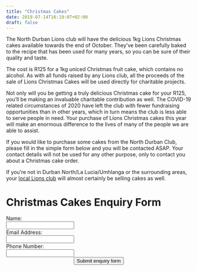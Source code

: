 ```yaml
---
title: "Christmas Cakes"
date: 2019-07-14T16:19:07+02:00
draft: false
---
```


The North Durban Lions club will have the delicious 1kg Lions Christmas cakes available towards the end of October. They’ve been carefully baked to the recipe that has been used for many years, so you can be sure of their quality and taste.

The cost is R125 for a 1kg uniced Christmas fruit cake, which contains no alcohol. As with all funds raised by any Lions club, all the proceeds of the sale of Lions Christmas Cakes will be used directly for charitable projects. 

Not only will you be getting a truly delicious Christmas cake for your R125, you’ll be making an invaluable charitable contribution as well. The COVID-19 related circumstances of 2020 have left the club with fewer fundraising opportunities than in other years, which in turn means the club is less able to serve people in need. Your purchase of Lions Christmas cakes this year will make an enormous difference to the lives of many of the people we are able to assist.

If you would like to purchase some cakes from the North Durban Club, please fill in the simple form below and you will be contacted ASAP. Your contact details will not be used for any other purpose, only to contact you about a Christmas cake order.

If you’re not in Durban North/La Lucia/Umhlanga or the surrounding areas, your [local Lions club](https://lionsclubs.co.za/clublinks.html) will almost certainly be selling cakes as well.

# Christmas Cakes Enquiry Form

<form name="christmas_cakes" method="POST" data-netlify="true" action="/christmas_cakes_thanks">
  <input type='hidden' name='form-name' value='christmas_cakes' />
  <div class="form-group row">
    <label for="name" class="col-sm-4 col-form-label">
        Name: 
    </label>
    <div class="col-sm-8">
        <input type="text"  class="form-control" id="name" name="name">
    </div>
  </div>
  <div class="form-group row">
    <label for="name" class="col-sm-4 col-form-label">
        Email Address: 
    </label>
    <div class="col-sm-8">
        <input type="email"  class="form-control" id="email" name="email">
    </div>
  </div>
  <div class="form-group row">
    <label for="name" class="col-sm-4 col-form-label">
        Phone Number: 
    </label>
    <div class="col-sm-8">
        <input type="tel"  class="form-control" id="phone" name="phone">
    </div>
  </div>
  <center>
    <button type="submit">Submit enquiry form</button>
  </center>
</form>